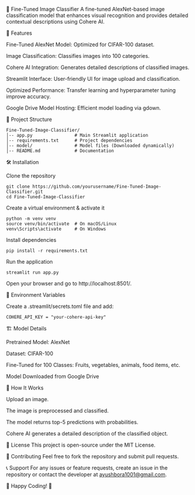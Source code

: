 📸 Fine-Tuned Image Classifier
A fine-tuned AlexNet-based image classification model that enhances visual recognition and provides detailed contextual descriptions using Cohere AI.

🚀 Features

Fine-Tuned AlexNet Model: Optimized for CIFAR-100 dataset.

Image Classification: Classifies images into 100 categories.

Cohere AI Integration: Generates detailed descriptions of classified images.

Streamlit Interface: User-friendly UI for image upload and classification.

Optimized Performance: Transfer learning and hyperparameter tuning improve accuracy.

Google Drive Model Hosting: Efficient model loading via gdown.

📂 Project Structure
```
Fine-Tuned-Image-Classifier/
│-- app.py                # Main Streamlit application
│-- requirements.txt      # Project dependencies
│-- model/                # Model files (Downloaded dynamically)
│-- README.md             # Documentation
```
🛠️ Installation

Clone the repository
```
git clone https://github.com/yourusername/Fine-Tuned-Image-Classifier.git
cd Fine-Tuned-Image-Classifier
```
Create a virtual environment & activate it
```
python -m venv venv
source venv/bin/activate  # On macOS/Linux
venv\Scripts\activate     # On Windows
```
Install dependencies
```
pip install -r requirements.txt
```
Run the application
```
streamlit run app.py
```
Open your browser and go to http://localhost:8501/.

🔑 Environment Variables

Create a .streamlit/secrets.toml file and add:
```
COHERE_API_KEY = "your-cohere-api-key"
```
🏗️ Model Details

Pretrained Model: AlexNet

Dataset: CIFAR-100

Fine-Tuned for 100 Classes: Fruits, vegetables, animals, food items, etc.

Model Downloaded from Google Drive

🎯 How It Works

Upload an image.

The image is preprocessed and classified.

The model returns top-5 predictions with probabilities.

Cohere AI generates a detailed description of the classified object.

📜 License
This project is open-source under the MIT License.

🤝 Contributing
Feel free to fork the repository and submit pull requests.

📞 Support
For any issues or feature requests, create an issue in the repository or contact the developer at ayushbora1001@gmail.com.

🚀 Happy Coding! 🎨

